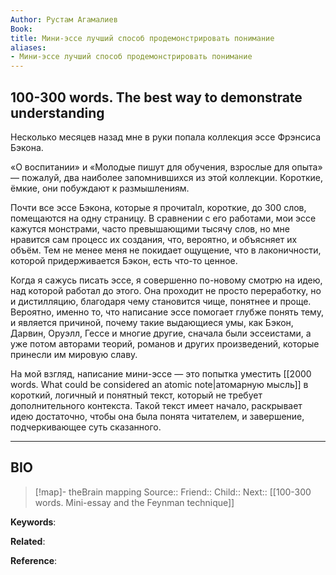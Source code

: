 ```yaml
---
Author: Рустам Агамалиев
Book: 
title: Мини-эссе лучший способ продемонстрировать понимание
aliases:
- Мини-эссе лучший способ продемонстрировать понимание
---
```

## 100-300 words. The best way to demonstrate understanding

Несколько месяцев назад мне в руки попала коллекция эссе Фрэнсиса Бэкона.

«О воспитании» и «Молодые пишут для обучения, взрослые для опыта» — пожалуй, два наиболее запомнившихся из этой коллекции. Короткие, ёмкие, они побуждают к размышлениям.

Почти все эссе Бэкона, которые я прочитаlл, короткие, до 300 слов, помещаются на одну страницу. В сравнении с его работами, мои эссе кажутся монстрами, часто превышающими тысячу слов, но мне нравится сам процесс их создания, что, вероятно, и объясняет их объём. Тем не менее меня не покидает ощущение, что в лаконичности, которой придерживается Бэкон, есть что-то ценное.

Когда я сажусь писать эссе, я совершенно по-новому смотрю на идею, над которой работал до этого. Она проходит не просто переработку, но и дистилляцию, благодаря чему становится чище, понятнее и проще. Вероятно, именно то, что написание эссе помогает глубже понять тему, и является причиной, почему такие выдающиеся умы, как Бэкон, Дарвин, Оруэлл, Гессе и многие другие, сначала были эссеистами, а уже потом авторами теорий, романов и других произведений, которые принесли им мировую славу.

На мой взгляд, написание мини-эссе — это попытка уместить [[2000 words. What could be considered an atomic note|атомарную мысль]] в короткий, логичный и понятный текст, который не требует дополнительного контекста. Такой текст имеет начало, раскрывает идею достаточно, чтобы она была понята читателем, и завершение, подчеркивающее суть сказанного.

***
## BIO
> [!map]- theBrain mapping
> Source::
> Friend::
> Child::
> Next:: [[100-300 words. Mini-essay and the Feynman technique]]

**Keywords**:

**Related**:

**Reference**: 